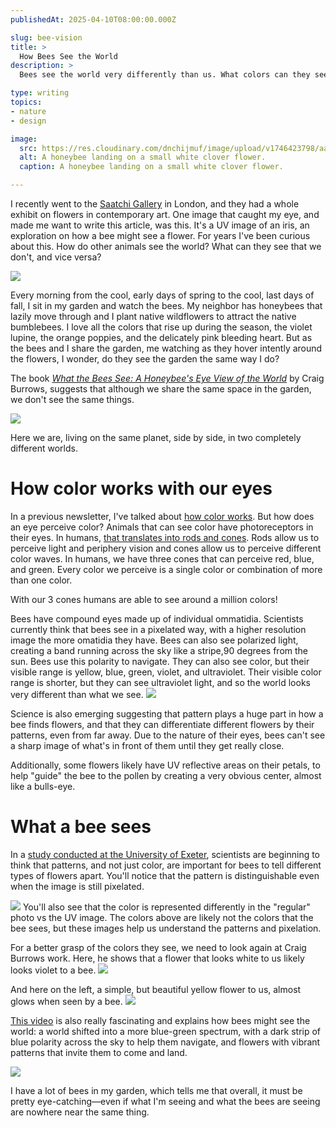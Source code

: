 ```yaml
---
publishedAt: 2025-04-10T08:00:00.000Z

slug: bee-vision
title: >
  How Bees See the World
description: >
  Bees see the world very differently than us. What colors can they see? What do flowers look like to them?

type: writing
topics:
- nature
- design

image: 
  src: https://res.cloudinary.com/dnchijmuf/image/upload/v1746423798/aaron-burden-2xhOYKK-jAM-unsplash_uemuy1.jpg
  alt: A honeybee landing on a small white clover flower.
  caption: A honeybee landing on a small white clover flower.

---
```


I recently went to the [Saatchi Gallery](https://www.saatchigallery.com/) in London, and they had a whole exhibit on flowers in contemporary art. One image that caught my eye, and made me want to write this article, was this. It's a UV image of an iris, an exploration on how a bee might see a flower. For years I've been curious about this. How do other animals see the world? What can they see that we don't, and vice versa?

![](https://res.cloudinary.com/dnchijmuf/image/upload/v1746422755/Screenshot_2025-05-04_at_22.25.41_vceot2.png)

Every morning from the cool, early days of spring to the cool, last days of fall, I sit in my garden and watch the bees. My neighbor has honeybees that lazily move through and I plant native wildflowers to attract the native bumblebees. I love all the colors that rise up during the season, the violet lupine, the orange poppies, and the delicately pink bleeding heart. But as the bees and I share the garden, me watching as they hover intently around the flowers, I wonder, do they see the garden the same way I do?

The book [_What the Bees See: A Honeybee's Eye View of the World_](https://www.barnesandnoble.com/w/what-the-bees-see-craig-p-burrows/1143809956) by Craig Burrows, suggests that although we share the same space in the garden, we don't see the same things.

![](https://res.cloudinary.com/dnchijmuf/image/upload/v1746505271/Screenshot_2025-05-05_at_21.20.54_cvnnaz.png)

Here we are, living on the same planet, side by side, in two completely different worlds.

# How color works with our eyes
In a previous newsletter, I've talked about [how color works](https://marisamorby.kit.com/posts/design-nature-reimagined-how-color-works). But how does an eye perceive color? Animals that can see color have photoreceptors in their eyes. In humans, [that translates into rods and cones](https://www.bbc.com/future/article/20150727-what-are-the-limits-of-human-vision). Rods allow us to perceive light and periphery vision and cones allow us to perceive different color waves. In humans, we have three cones that can perceive red, blue, and green. Every color we perceive is a single color or combination of more than one color.

With our 3 cones humans are able to see around a million colors!

Bees have compound eyes made up of individual ommatidia. Scientists currently think that bees see in a pixelated way, with a higher resolution image the more omatidia they have. Bees can also see polarized light, creating a band running across the sky like a stripe,90 degrees from the sun. Bees use this polarity to navigate. They can also see color, but their visible range is yellow, blue, green, violet, and ultraviolet. Their visible color range is shorter, but they can see ultraviolet light, and so the world looks very different than what we see. 
![](https://res.cloudinary.com/dnchijmuf/image/upload/v1746418495/Screenshot_2025-05-04_at_20.02.26_fnq4cg.png)

Science is also emerging suggesting that pattern plays a huge part in how a bee finds flowers, and that they can differentiate different flowers by their patterns, even from far away. Due to the nature of their eyes, bees can't see a sharp image of what's in front of them until they get really close.

Additionally, some flowers likely have UV reflective areas on their petals, to help "guide" the bee to the pollen by creating a very obvious center, almost like a bulls-eye.

# What a bee sees
In a [study conducted at the University of Exeter](https://www.bbc.com/news/uk-england-devon-62805197), scientists are beginning to think that patterns, and not just color, are important for bees to tell different types of flowers apart. You'll notice that the pattern is distinguishable even when the image is still pixelated.

![](https://res.cloudinary.com/dnchijmuf/image/upload/v1746506794/Screenshot_2025-05-05_at_21.46.26_pucnfm.png)
You'll also see that the color is represented differently in the "regular" photo vs the UV image. The colors above are likely not the colors that the bee sees, but these images help us understand the patterns and pixelation.

For a better grasp of the colors they see, we need to look again at Craig Burrows work. Here, he shows that a flower that looks white to us likely looks violet to a bee.
![](https://res.cloudinary.com/dnchijmuf/image/upload/v1746423229/Screenshot_2025-05-04_at_22.32.08_cq1avh.png)

And here on the left, a simple, but beautiful yellow flower to us, almost glows when seen by a bee.
![](https://res.cloudinary.com/dnchijmuf/image/upload/v1746423234/Screenshot_2025-05-04_at_22.33.15_uj6jvp.png)

[This video](https://www.youtube.com/watch?v=2Hs3vAZYsA8) is also really fascinating and explains how bees might see the world: a world shifted into a more blue-green spectrum, with a dark strip of blue polarity across the sky to help them navigate, and flowers with vibrant patterns that invite them to come and land.

![](https://res.cloudinary.com/dnchijmuf/image/upload/v1746505719/Screenshot_2025-05-05_at_21.28.32_xrn8fa.png)

I have a lot of bees in my garden, which tells me that overall, it must be pretty eye-catching—even if what I'm seeing and what the bees are seeing are nowhere near the same thing.